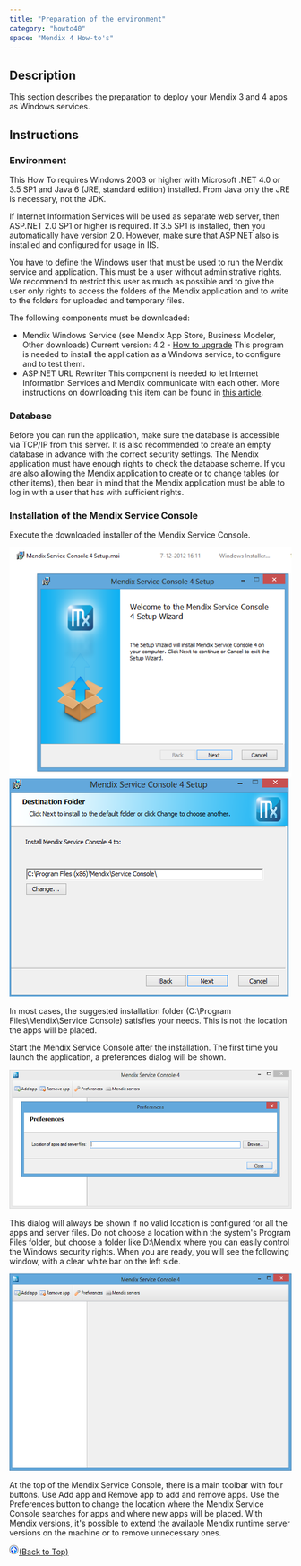 ```yaml
---
title: "Preparation of the environment"
category: "howto40"
space: "Mendix 4 How-to's"
---
```

## Description

This section describes the preparation to deploy your Mendix 3 and 4 apps as Windows services.

## Instructions

### Environment

This How To requires Windows 2003 or higher with Microsoft .NET 4.0 or 3.5 SP1 and Java 6 (JRE, standard edition) installed. From Java only the JRE is necessary, not the JDK.

If Internet Information Services will be used as separate web server, then ASP.NET 2.0 SP1 or higher is required. If 3.5 SP1 is installed, then you automatically have version 2.0\. However, make sure that ASP.NET also is installed and configured for usage in IIS.

You have to define the Windows user that must be used to run the Mendix service and application. This must be a user without administrative rights. We recommend to restrict this user as much as possible and to give the user only rights to access the folders of the Mendix application and to write to the folders for uploaded and temporary files.

The following components must be downloaded:

*   Mendix Windows Service (see Mendix App Store, Business Modeler, Other downloads)
    Current version: 4.2 - [How to upgrade](upgrading-the-mendix-service-console)
    This program is needed to install the application as a Windows service, to configure and to test them.
*   ASP.NET URL Rewriter
    This component is needed to let Internet Information Services and Mendix communicate with each other.
    More instructions on downloading this item can be found in [this article](set-up-internet-information-services).

### Database

Before you can run the application, make sure the database is accessible via TCP/IP from this server. It is also recommended to create an empty database in advance with the correct security settings. The Mendix application must have enough rights to check the database scheme. If you are also allowing the Mendix application to create or to change tables (or other items), then bear in mind that the Mendix application must be able to log in with a user that has with sufficient rights.

### Installation of the Mendix Service Console

Execute the downloaded installer of the Mendix Service Console.

![](attachments/2621662/2752525.png) ![](attachments/2621662/2752518.png)

In most cases, the suggested installation folder (C:\Program Files\Mendix\Service Console) satisfies your needs. This is not the location the apps will be placed.

Start the Mendix Service Console after the installation. The first time you launch the application, a preferences dialog will be shown.

![](attachments/2621662/2752517.png)

This dialog will always be shown if no valid location is configured for all the apps and server files. Do not choose a location within the system's Program Files folder, but choose a folder like D:\Mendix where you can easily control the Windows security rights.
When you are ready, you will see the following window, with a clear white bar on the left side.

![](attachments/2621662/2752520.png)

At the top of the Mendix Service Console, there is a main toolbar with four buttons. Use Add app and Remove app to add and remove apps. Use the Preferences button to change the location where the Mendix Service Console searches for apps and where new apps will be placed. With Mendix versions, it's possible to extend the available Mendix runtime server versions on the machine or to remove unnecessary ones.

[![](attachments/819203/917564.png)](preparation-of-the-environment)[(Back to Top)](preparation-of-the-environment)